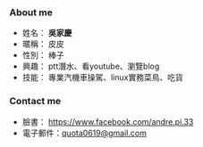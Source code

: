 ### About me
- 姓名： __吳家慶__
- 暱稱： 皮皮
- 性別： 棒子
- 興趣： ptt潛水、看youtube、瀏覽blog
- 技能： 專業汽機車操駕、linux實務菜鳥、吃貨
### Contact me
- 臉書： <https://www.facebook.com/andre.pi.33>
- 電子郵件：<quota0619@gmail.com>
